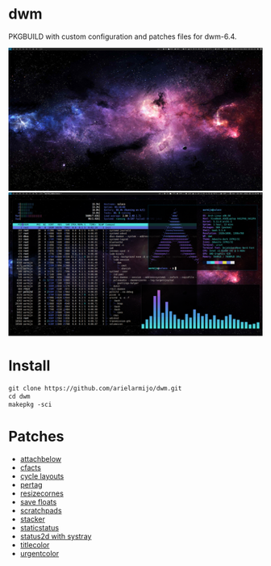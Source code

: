 # dwm
PKGBUILD with custom configuration and patches files for dwm-6.4.

![Desktop clean](screenshot-clean.png)
![Desktop dirty](screenshot-dirty.png)


# Install
```
git clone https://github.com/arielarmijo/dwm.git
cd dwm
makepkg -sci
```
# Patches

- [attachbelow](https://dwm.suckless.org/patches/attachbelow/)
- [cfacts](https://dwm.suckless.org/patches/cfacts/)
- [cycle layouts](https://dwm.suckless.org/patches/cyclelayouts/)
- [pertag](https://dwm.suckless.org/patches/pertag/)
- [resizecornes](https://dwm.suckless.org/patches/resizecorners/)
- [save floats](https://dwm.suckless.org/patches/save_floats/)
- [scratchpads](https://dwm.suckless.org/patches/scratchpads/)
- [stacker](https://dwm.suckless.org/patches/stacker/)
- [staticstatus](https://dwm.suckless.org/patches/staticstatus/)
- [status2d with systray](https://dwm.suckless.org/patches/status2d/)
- [titlecolor](https://dwm.suckless.org/patches/titlecolor/)
- [urgentcolor](patches/dwm-urgentcolor.diff)
